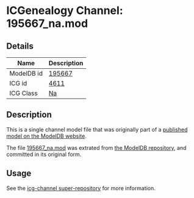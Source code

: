 # ICGenealogy Channel: 195667\_na.mod

## Details

Name | Description
---- | -----------
ModelDB id | [195667](http://senselab.med.yale.edu/ModelDB/ShowModel.cshtml?model=195667)
ICG id | [4611](http://icg.neurotheory.ox.ac.uk/channels/2/4611)
ICG Class | [Na](http://icg.neurotheory.ox.ac.uk/channels/2)

## Description

This is a single channel model file that was originally part of a [published model on the ModelDB website](http://senselab.med.yale.edu/mModelDB/ShowModel.cshtml?model=195667).

The file [195667\_na.mod](195667_na.mod) was extrated from [the ModelDB repository](http://senselab.med.yale.edu/ModelDB/ShowModel.cshtml?model=195667), and committed in its original form.

## Usage

See the [icg-channel super-repository](https://github.com/icgenealogy/icg-channels) for more information.